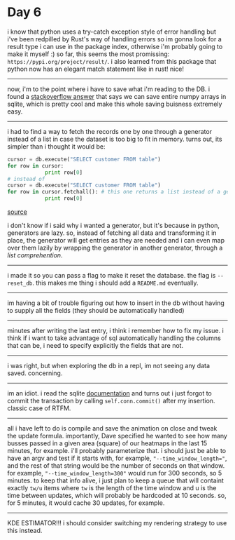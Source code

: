 # Day 6

i know that python uses a try-catch exception style of error handling but i've been redpilled by Rust's way of handling errors so im gonna look for a result type i can use in the package index, otherwise i'm probably going to make it myself :)
so far, this seems the most promissing: `https://pypi.org/project/result/`.
i also learned from this package that python now has an elegant match statement like in rust! nice!

---

now, i'm to the point where i have to save what i'm reading to the DB. i found a [stackoverflow answer](https://stackoverflow.com/questions/18621513/python-insert-numpy-array-into-sqlite3-database) that says we can save entire numpy arrays in sqlite, which is pretty cool and make this whole saving buisness extremely easy.

---

i had to find a way to fetch the records one by one through a generator instead of a list in case the dataset is too big to fit in memory. turns out, its simpler than i thought it would be:

```py
cursor = db.execute("SELECT customer FROM table")
for row in cursor:
            print row[0]
# instead of
cursor = db.execute("SELECT customer FROM table")
for row in cursor.fetchall(): # this one returns a list instead of a generator
            print row[0]

```

[source](https://stackoverflow.com/questions/21334767/is-sqlite3-fetchall-necessary)

i don't know if i said why i wanted a generator, but it's because in python, generators are lazy. so, instead of fetching all data and transforming it in place, the generator will get entries as they are needed and i can even map over them lazily by wrapping the generator in another generator, through a _list comprehention_.

---

i made it so you can pass a flag to make it reset the database. the flag is `--reset_db`. this makes me thing i should add a `README.md` eventually.

---

im having a bit of trouble figuring out how to insert in the db without having to supply all the fields (they should be automatically handled)

---

minutes after writing the last entry, i think i remember how to fix my issue.
i think if i want to take advantage of sql automatically handling the columns that can be, i need to specify explicitly the fields that are not.

---

i was right, but when exploring the db in a repl, im not seeing any data saved. concerning.

---

im an idiot. i read the sqlite [documentation](https://docs.python.org/3/library/sqlite3.html) and turns out i just forgot to commit the transaction by calling `self.conn.commit()` after my insertion. classic case of RTFM.

---

all i have left to do is compile and save the animation on close and tweak the update formula.
importantly, Dave specified he wanted to see how many busses passed in a given area (square) of our heatmaps in the last 15 minutes, for example. i'll probably parameterize that. i should just be able to have an argv and test if it starts with, for example, `"--time_window_length="`, and the rest of that string would be the number of seconds on that window. for example, `"--time_window_length=300"` would run for 300 seconds, so 5 minutes. to keep that info alive, i just plan to keep a queue that will containt exactly `tw/u` items where `tw` is the length of the time window and u is the time between updates, which will probably be hardcoded at 10 seconds. so, for 5 minutes, it would cache 30 updates, for example.

---

KDE ESTIMATOR!!! i should consider switching my rendering strategy to use this instead.

